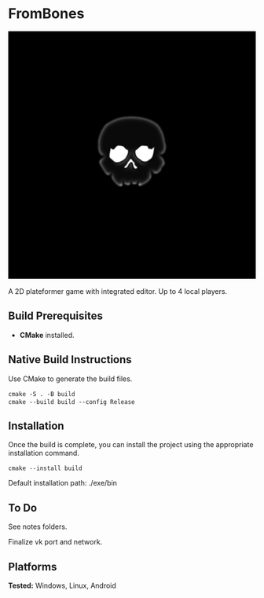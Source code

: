 # FromBones

![presentation.webp](bin/Data/UI/Graphics/mdpi/Textures/UI/splash2.png)

A 2D plateformer game with integrated editor.
Up to 4 local players.


## Build Prerequisites

- **CMake** installed.

## Native Build Instructions

 Use CMake to generate the build files.

    cmake -S . -B build
    cmake --build build --config Release
   
## Installation

Once the build is complete, you can install the project using the appropriate installation command.

    cmake --install build

Default installation path: ./exe/bin


## To Do

See notes folders.

Finalize vk port and network.


## Platforms

**Tested:** Windows, Linux, Android


